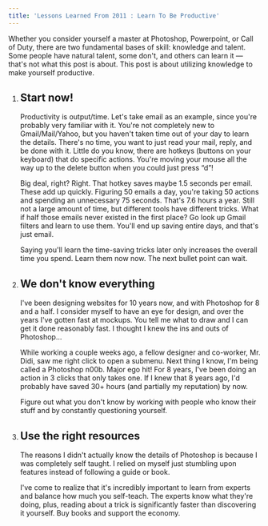```yaml
---
title: 'Lessons Learned From 2011 : Learn To Be Productive'
---
```


Whether you consider yourself a master at Photoshop, Powerpoint, or Call of Duty, there are two fundamental bases of skill: knowledge and talent. Some people have natural talent, some don't, and others can learn it — that's not what this post is about. This post is about utilizing knowledge to make yourself productive.

1.	Start now!
	----------

	Productivity is output/time. Let's take email as an example, since you're probably very familiar with it. You're not completely new to Gmail/Mail/Yahoo, but you haven't taken time out of your day to learn the details. There's no time, you want to just read your mail, reply, and be done with it. Little do you know, there are hotkeys (buttons on your keyboard) that do specific actions. You're moving your mouse all the way up to the delete button when you could just press “d”!

	Big deal, right? Right. That hotkey saves maybe 1.5 seconds per email. These add up quickly. Figuring 50 emails a day, you're taking 50 actions and spending an unnecessary 75 seconds. That's 7.6 hours a year. Still not a large amount of time, but different tools have different tricks. What if half those emails never existed in the first place? Go look up Gmail filters and learn to use them. You'll end up saving entire days, and that's just email.

	Saying you'll learn the time-saving tricks later only increases the overall time you spend. Learn them now now. The next bullet point can wait.

2.	We don't know everything
	------------------------

	I've been designing websites for 10 years now, and with Photoshop for 8 and a half. I consider myself to have an eye for design, and over the years I've gotten fast at mockups. You tell me what to draw and I can get it done reasonably fast. I thought I knew the ins and outs of Photoshop...

	While working a couple weeks ago, a fellow designer and co-worker, Mr. Didi, saw me right click to open a submenu. Next thing I know, I'm being called a Photoshop n00b. Major ego hit! For 8 years, I've been doing an action in 3 clicks that only takes one. If I knew that 8 years ago, I'd probably have saved 30+ hours (and partially my reputation) by now.

	Figure out what you don't know by working with people who know their stuff and by constantly questioning yourself.

3.	Use the right resources
	-----------------------

	The reasons I didn't actually know the details of Photoshop is because I was completely self taught. I relied on myself just stumbling upon features instead of following a guide or book.

	I've come to realize that it's incredibly important to learn from experts and balance how much you self-teach. The experts know what they're doing, plus, reading about a trick is significantly faster than discovering it yourself. Buy books and support the economy.

